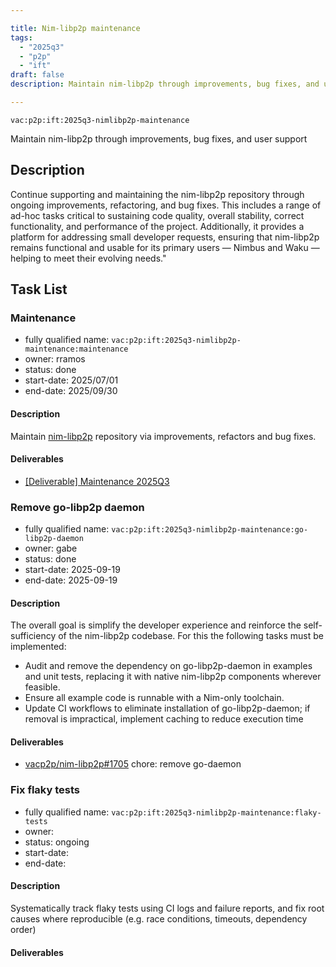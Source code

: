 ```yaml
---

title: Nim-libp2p maintenance
tags:
  - "2025q3"
  - "p2p"
  - "ift"
draft: false
description: Maintain nim-libp2p through improvements, bug fixes, and user support

---
```


`vac:p2p:ift:2025q3-nimlibp2p-maintenance`

Maintain nim-libp2p through improvements, bug fixes, and user support

## Description

Continue supporting and maintaining the nim-libp2p repository through ongoing improvements, refactoring, and bug fixes.
This includes a range of ad-hoc tasks critical to sustaining code quality, overall stability, correct functionality,
and performance of the project.
Additionally, it provides a platform for addressing small developer requests,
ensuring that nim-libp2p remains functional and usable for its primary users — Nimbus and Waku — helping to meet their evolving needs."

## Task List

### Maintenance

* fully qualified name: `vac:p2p:ift:2025q3-nimlibp2p-maintenance:maintenance`
* owner: rramos
* status: done
* start-date: 2025/07/01
* end-date: 2025/09/30

#### Description
Maintain [nim-libp2p](https://github.com/vacp2p/nim-libp2p) repository via improvements, refactors and bug fixes.

#### Deliverables
- [[Deliverable] Maintenance 2025Q3](https://github.com/vacp2p/nim-libp2p/issues/1509)



### Remove go-libp2p daemon

* fully qualified name: `vac:p2p:ift:2025q3-nimlibp2p-maintenance:go-libp2p-daemon`
* owner: gabe
* status: done
* start-date: 2025-09-19
* end-date: 2025-09-19

#### Description
The overall goal is simplify the developer experience and reinforce the 
self-sufficiency of the nim-libp2p codebase. For this the following tasks must be implemented:
- Audit and remove the dependency on go-libp2p-daemon in examples and unit tests, 
  replacing it with native nim-libp2p components wherever feasible.
- Ensure all example code is runnable with a Nim-only toolchain.
- Update CI workflows to eliminate installation of go-libp2p-daemon;
  if removal is impractical, implement caching to reduce execution time


#### Deliverables
 - [vacp2p/nim-libp2p#1705](https://github.com/vacp2p/nim-libp2p/pull/1705) chore: remove go-daemon


### Fix flaky tests

* fully qualified name: `vac:p2p:ift:2025q3-nimlibp2p-maintenance:flaky-tests`
* owner: 
* status: ongoing
* start-date:
* end-date:

#### Description
Systematically track flaky tests using CI logs and failure reports, 
and fix root causes where reproducible (e.g. race conditions, timeouts, dependency order)

#### Deliverables

